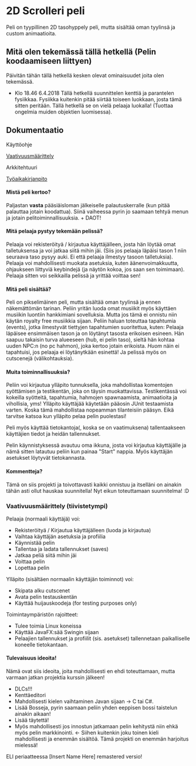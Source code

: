 
# 2D Scrolleri peli
Peli on tyypillinen 2D tasohyppely peli, mutta sisältää oman tyylinsä ja 
custom animaatioita.

## Mitä olen tekemässä tällä hetkellä (Pelin koodaamiseen liittyen)
Päivitän tähän tällä hetkellä kesken olevat ominaisuudet joita olen tekemässä.
- Klo 18.46 6.4.2018 Tällä hetkellä suunnittelen kenttiä ja parantelen fysiikkaa. Fysiikka kuitenkin pitää siirtää toiseen luokkaan, josta tämä sitten peritään. Tällä hetkellä se on vielä pelaaja luokalla! (Tuottaa ongelmia muiden objektien luomisessa).

## Dokumentaatio
Käyttöohje

[Vaativuusmäärittely](https://github.com/Mirex97/2D-Scroller-otm-harjoitustyo/blob/master/dokumentointi/vaativuusm%C3%A4%C3%A4rittely.md)

Arkkitehtuuri

[Työaikakirjanpito](https://github.com/Mirex97/2D-Scroller-otm-harjoitustyo/blob/master/dokumentointi/Ty%C3%B6aikakirjanpito.md)

#### Mistä peli kertoo?
Paljastan **vasta** pääsiäisloman jälkeiselle palautuskerralle (kun pitää palauttaa jotain koodattua).
Siinä vaiheessa pyrin jo saamaan tehtyä menun ja jotain pelitoiminnallisuuksia. + DAOT!

#### Mitä pelaaja pystyy tekemään pelissä?
Pelaaja voi rekisteröityä / kirjautua käyttäjälleen, josta hän löytää 
omat talletuksensa ja voi jatkaa siitä mihin jäi. (Siis jos pelaaja 
läpäisi tason 1 niin seuraava taso pysyy auki. Ei että pelaaja ilmestyy 
tasoon talletuksia).
Pelaaja voi mahdollisesti muokata asetuksia, kuten äänenvoimakkuutta, 
ohjaukseen liittyviä keybindejä (ja näytön kokoa, jos saan sen 
toimimaan).
Pelaaja sitten voi seikkailla pelissä ja yrittää voittaa sen!

#### Mitä peli sisältää?
Peli on pikselimäinen peli, mutta sisältää oman tyylinsä ja ennen 
näkemättömän tarinan. Peliin yritän luoda omat musiikit myös käyttäen 
musiikin luontiin hankkimiani sovelluksia. Mutta jos tämä ei onnistu 
niin käytän royalty free musiikkia sijaan. Peliin haluan toteuttaa 
tapahtumia (events), jotka ilmestyvät tiettyjen tapahtumien suoritettua, 
kuten: Pelaaja läpäisee ensimmäisen tason ja on löytänyt tasosta 
erikoisen esineen. Hän saapuu takaisin turva alueeseen (hub, ei pelin 
taso), sieltä hän kohtaa uuden NPC:n (no pc hahmon), joka kertoo jotain 
erikoista. *Huom* näin ei tapahtuisi, jos pelaaja ei löytänytkään 
esinettä!
Ja pelissä myös on cutscenejä (välikohtauksia).

#### Muita toiminnallisuuksia?
Peliin voi kirjautua ylläpito tunnuksella, joka mahdollistaa komentojen 
syöttämisen ja testikentän, joka on täysin muokattavissa. Testikentässä 
voi kokeilla syötteitä, tapahtumia, hahmojen spawnaamista, animaatioita 
ja vihollisia, yms!
Ylläpito käyttäjää käytetään pääosin JUnit testaamista varten. Koska 
tämä mahdollistaa nopeamman tilanteisiin pääsyn. Eikä tarvitse katsoa 
kun ylläpito pelaa pelin puolestasi!

Peli myös käyttää tietokantoja(, koska se on vaatimuksena) 
tallentaakseen käyttäjien tiedot ja heidän tallennukset.

Pelin käynnistyksessä avautuu oma ikkuna, josta voi kirjautua 
käyttäjälle ja nämä sitten latautuu peliin kun painaa "Start" nappia.
Myös käyttäjän asetukset löytyvät tietokannasta.

#### Kommentteja?
Tämä on siis projekti ja toivottavasti kaikki onnistuu ja itselläni on 
ainakin tähän asti ollut hauskaa suunnitella! Nyt eikun toteuttamaan 
suunnitelma! :D 

### Vaativuusmäärittely (tiivistetympi)
Pelaaja (normaali käyttäjä) voi: 
- Rekisteröityä / Kirjautua käyttäjälleen (luoda ja kirjautua)
- Vaihtaa käyttäjän asetuksia ja profiilia
- Käynnistää pelin
- Tallentaa ja ladata tallennukset (saves)
- Jatkaa peliä siitä mihin jäi
- Voittaa pelin
- Lopettaa pelin

Ylläpito (sisältäen normaalin käyttäjän toiminnot) voi:
- Skipata alku cutscenet
- Avata pelin testauskentän
- Käyttää huijauskoodeja (for testing purposes only)

Toimintaympäristön rajoitteet:
- Tulee toimia Linux koneissa
- Käyttää JavaFX:sää Swingin sijaan
- Pelaajien tallennukset ja profiilit (sis. asetukset) tallennetaan paikalliselle koneelle tietokantaan.

#### Tulevaisuus ideoita!
Nämä ovat siis ideoita, joita mahdollisesti en ehdi toteuttamaan, mutta varmaan jatkan projektia kurssin jälkeen!
- DLCs!!!
- Kenttäeditori
- Mahdollisesti kielen vaihtaminen Javan sijaan -> C tai C#.
- Lisää Bosseja, pyrin saamaan peliin yhden eeppisen bossi taistelun ainakin aikaan!
- Lisää täytettä!
- Myös mahdollisesti jos innostun jatkamaan pelin kehitystä niin ehkä myös pelin markkinointi. <- Siihen kuitenkin joku toinen kieli mahdollisesti ja enemmän sisältöä. Tämä projekti on enemmän harjoitus mielessä!

ELI periaatteessa [Insert Name Here] remastered versio!
